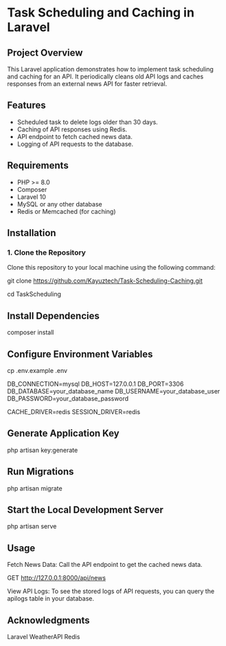 # Task Scheduling and Caching in Laravel

## Project Overview

This Laravel application demonstrates how to implement task scheduling and caching for an API. It periodically cleans old API logs and caches responses from an external news API for faster retrieval.

## Features

-   Scheduled task to delete logs older than 30 days.
-   Caching of API responses using Redis.
-   API endpoint to fetch cached news data.
-   Logging of API requests to the database.

## Requirements

-   PHP >= 8.0
-   Composer
-   Laravel 10
-   MySQL or any other database
-   Redis or Memcached (for caching)

## Installation

### 1. Clone the Repository

Clone this repository to your local machine using the following command:

git clone https://github.com/Kayuztech/Task-Scheduling-Caching.git

cd TaskScheduling

## Install Dependencies

composer install

## Configure Environment Variables

cp .env.example .env

DB_CONNECTION=mysql
DB_HOST=127.0.0.1
DB_PORT=3306
DB_DATABASE=your_database_name
DB_USERNAME=your_database_user
DB_PASSWORD=your_database_password

CACHE_DRIVER=redis
SESSION_DRIVER=redis

## Generate Application Key

php artisan key:generate

## Run Migrations

php artisan migrate

## Start the Local Development Server

php artisan serve

## Usage

Fetch News Data: Call the API endpoint to get the cached news data.

GET http://127.0.0.1:8000/api/news

View API Logs: To see the stored logs of API requests, you can query the apilogs table in your database.

## Acknowledgments

Laravel
WeatherAPI
Redis
